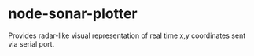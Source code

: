 # node-sonar-plotter
Provides radar-like visual representation of real time x,y coordinates sent via serial port.
